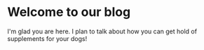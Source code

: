 # Welcome to our blog

I'm glad you are here. I plan to talk about how you can get hold of supplements for your dogs!
